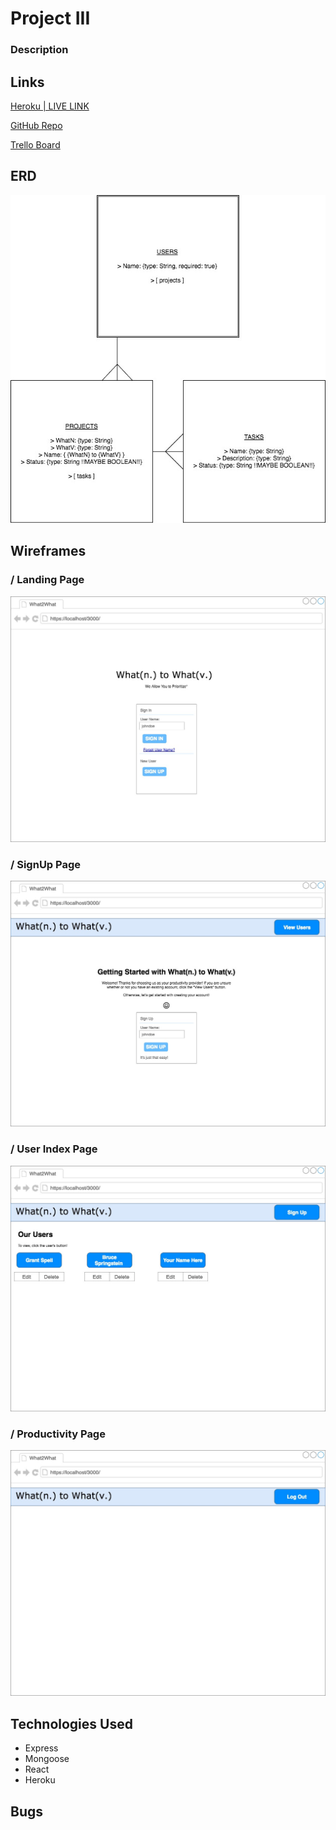 # Project III

### Description

## Links

[Heroku | LIVE LINK ](https://dashboard.heroku.com/apps/project-iii)
<!-- GRANT, DON'T FORGET TO CHANGE THIS LINK IF YOU MAKE A CUSTOM PATH -->

[GitHub Repo](https://github.com/grantspell/project-iii)

[Trello Board](https://trello.com/b/phhJCRlC)

## ERD

![ Data Model ](./ERD/ProjectIII_ERD.jpg)

## Wireframes

### / Landing Page
![ Landing Page ](./wireframes/i:landingPage.jpeg)

### / SignUp Page
![ SignUp Page ](./wireframes/ii:signUpPage.jpeg)

### / User Index Page
![ User Index Page ](./wireframes/iii:userIndexPage.jpeg)

### / Productivity Page
![ Productivity Page ](./wireframes/iv:productivityPage.jpeg)

## Technologies Used

+ Express
+ Mongoose
+ React
+ Heroku

## Bugs
